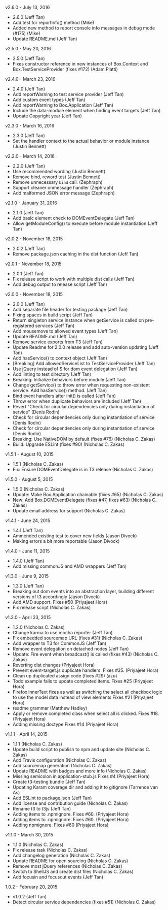 v2.6.0 - July 13, 2016

* 2.6.0 (Jeff Tan)
* Add test for reportInfo() method (Mike)
* Added new method to report console info messages in debug mode (#175) (Mike)
* Update README.md (Jeff Tan)

v2.5.0 - May 20, 2016

* 2.5.0 (Jeff Tan)
* Fixes constructor reference in new instances of Box.Context and Box.TestServiceProvider (fixes #172) (Adam Platti)

v2.4.0 - March 23, 2016

* 2.4.0 (Jeff Tan)
* Add reportWarning to test service provider (Jeff Tan)
* Add custom event types (Jeff Tan)
* Add reportWarning to Box.Application (Jeff Tan)
* Include the data-module element when finding event targets (Jeff Tan)
* Update Copyright year (Jeff Tan)

v2.3.0 - March 16, 2016

* 2.3.0 (Jeff Tan)
* Set the handler context to the actual behavior or module instance (Justin Bennett)

v2.2.0 - March 14, 2016

* 2.2.0 (Jeff Tan)
* Use recommended wording (Justin Bennett)
* Remove bind, reword test (Justin Bennett)
* Remove unnecessary `bind` call. (Zephraph)
* Support cleaner onmessage handler (Zephraph)
* Add malformed JSON error message (Zephraph)

v2.1.0 - January 31, 2016

* 2.1.0 (Jeff Tan)
* Add basic element check to DOMEventDelegate (Jeff Tan)
* Allow getModuleConfig() to execute before module instantiation (Jeff Tan)

v2.0.2 - November 18, 2015

* 2.0.2 (Jeff Tan)
* Remove package.json caching in the dist function (Jeff Tan)

v2.0.1 - November 18, 2015

* 2.0.1 (Jeff Tan)
* Fix release script to work with multiple dist calls (Jeff Tan)
* Add debug output to release script (Jeff Tan)

v2.0.0 - November 18, 2015

* 2.0.0 (Jeff Tan)
* Add separate file header for testing package (Jeff Tan)
* Fixing spaces in build script (Jeff Tan)
* Return singleton service instance when getService is called on pre-registered services (Jeff Tan)
* Add mousemove to allowed event types (Jeff Tan)
* Update README.md (Jeff Tan)
* Remove service exports from T3 (Jeff Tan)
* Update Readme for 2.0.0 release and add auto-version updating (Jeff Tan)
* Add hasService() to context object (Jeff Tan)
* [Breaking] Add allowedServiceList to TestServiceProvider (Jeff Tan)
* Use jQuery instead of $ for dom event delegation (Jeff Tan)
* Add linting to test directory (Jeff Tan)
* Breaking: Initialize behaviors before module (Jeff Tan)
* Change getService() to throw error when requesting non-existent service. Add hasService() method. (Jeff Tan)
* Bind event handlers after init() is called (Jeff Tan)
* Throw error when duplicate behaviors are included (Jeff Tan)
* Revert "Check for circular dependencies only during instantiation of service" (Denis Rodin)
* Check for circular dependencies only during instantiation of service (Denis Rodin)
* Check for circular dependencies only during instantiation of service (Denis Rodin)
* Breaking: Use NativeDOM by default (fixes #76) (Nicholas C. Zakas)
* Build: Upgrade ESLint (fixes #90) (Nicholas C. Zakas)

v1.5.1 - August 10, 2015

* 1.5.1 (Nicholas C. Zakas)
* Fix: Ensure DOMEventDelegate is in T3 release (Nicholas C. Zakas)

v1.5.0 - August 5, 2015

* 1.5.0 (Nicholas C. Zakas)
* Update: Make Box.Application chainable (fixes #65) (Nicholas C. Zakas)
* New: Add Box.DOMEventDelegate (fixes #47, fixes #63) (Nicholas C. Zakas)
* Update email address for support (Nicholas C. Zakas)

v1.4.1 - June 24, 2015

* 1.4.1 (Jeff Tan)
* Ammended existing test to cover new fields (Jason Divock)
* Making errors a bit more reportable (Jason Divock)

v1.4.0 - June 11, 2015

* 1.4.0 (Jeff Tan)
* Add missing commonJS and AMD wrappers (Jeff Tan)

v1.3.0 - June 9, 2015

* 1.3.0 (Jeff Tan)
* Breaking out dom events into an abstraction layer, building different versions of t3 accordingly (Jason Divock)
* Add AMD support. Fixes #50 (Priyajeet Hora)
* Fix release script (Nicholas C. Zakas)

v1.2.0 - April 23, 2015

* 1.2.0 (Nicholas C. Zakas)
* Change karma to use mocha reporter (Jeff Tan)
* Fix embedded sourcemap URL (fixes #31) (Nicholas C. Zakas)
* Add wrapper to T3 for CommonJS (Jeff Tan)
* Remove event delegation on detached nodes (Jeff Tan)
* Update: Fire event when broadcast() is called (fixes #43) (Nicholas C. Zakas)
* Reverting dist changes (Priyajeet Hora)
* Prevent event-target.js duplicate handlers. Fixes #35. (Priyajeet Hora)
* Clean up duplicated assign code (fixes #29) (azu)
* Todo example fails to update completed items. Fixes #25 (Priyajeet Hora)
* Firefox innerText fixes as well as switching the select all checkbox logic to use the model data instead of view elements Fixes #21 (Priyajeet Hora)
* readme grammar (Matthew Hadley)
* Apply or remove completed class when select all is clicked. Fixes #18. (Priyajeet Hora)
* Adding missing doctype Fixes #14 (Priyajeet Hora)

v1.1.1 - April 14, 2015

* 1.1.1 (Nicholas C. Zakas)
* Update build script to publish to npm and update site (Nicholas C. Zakas)
* Add Travis configuration (Nicholas C. Zakas)
* Add sourcemap generation (Nicholas C. Zakas)
* Update README with badges and more info (Nicholas C. Zakas)
* Missing semicolon in application-stub.js Fixes #4 (Priyajeet Hora)
* Create t3-testing bundle (Jeff Tan)
* Updating Karam coverage dir and adding it to gitignore (Tarrence van As)
* Add ESLint to package.json (Jeff Tan)
* Add license and contribution guide (Nicholas C. Zakas)
* Rename t3 to t3js (Jeff Tan)
* Adding items to .npmignore. Fixes #60. (Priyajeet Hora)
* Adding items to .npmignore. Fixes #60. (Priyajeet Hora)
* Adding npmignore. Fixes #60 (Priyajeet Hora)

v1.1.0 - March 30, 2015

* 1.1.0 (Nicholas C. Zakas)
* Fix release task (Nicholas C. Zakas)
* Add changelog generation (Nicholas C. Zakas)
* Update README for open sourcing (Nicholas C. Zakas)
* Remove most jQuery references (Nicholas C. Zakas)
* Switch to ShellJS and create dist files (Nicholas C. Zakas)
* Add focusin and focusout events (Jeff Tan)

1.0.2 - February 20, 2015

* v1.0.2 (Jeff Tan)
* Detect circular service dependencies (fixes #51) (Nicholas C. Zakas)
